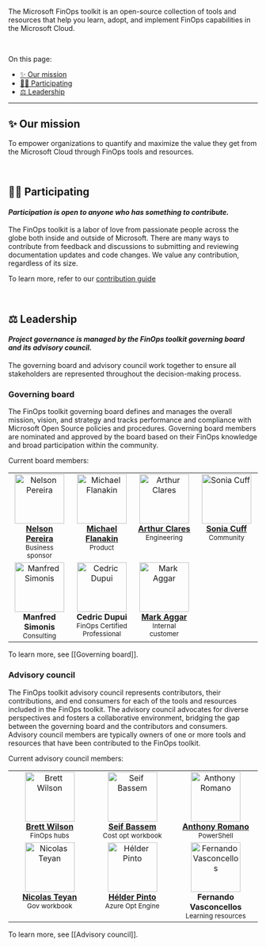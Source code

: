 <!-- markdownlint-disable MD041 -->

The Microsoft FinOps toolkit is an open-source collection of tools and resources that help you learn, adopt, and implement FinOps capabilities in the Microsoft Cloud.

<br>

On this page:

- [✨ Our mission](#-our-mission)
- [👩‍💻 Participating](#-participating)
- [⚖️ Leadership](#️-leadership)

---

## ✨ Our mission

To empower organizations to quantify and maximize the value they get from the Microsoft Cloud through FinOps tools and resources.

<br>

## 👩‍💻 Participating

#### _Participation is open to anyone who has something to contribute._<!-- markdownlint-disable-line MD001 -->

The FinOps toolkit is a labor of love from passionate people across the globe both inside and outside of Microsoft. There are many ways to contribute from feedback and discussions to submitting and reviewing documentation updates and code changes. We value any contribution, regardless of its size.

To learn more, refer to our [contribution guide](https://github.com/microsoft/finops-toolkit/blob/dev/CONTRIBUTING.md)

<br>

## ⚖️ Leadership

#### _Project governance is managed by the FinOps toolkit governing board and its advisory council._<!-- markdownlint-disable-line MD001 -->

The governing board and advisory council work together to ensure all stakeholders are represented throughout the decision-making process.

### Governing board

The FinOps toolkit governing board defines and manages the overall mission, vision, and strategy and tracks performance and compliance with Microsoft Open Source policies and procedures. Governing board members are nominated and approved by the board based on their FinOps knowledge and broad participation within the community.

Current board members:

<table>
  <tbody>
    <tr>
      <td align="center" valign="top" width="150"><a href="https://github.com/nilson79"><img src="https://avatars.githubusercontent.com/u/3111022?v=4?s=100" width="100px;" alt="Nelson Pereira"/><br /><b>Nelson Pereira</b></a><br /><sup>Business sponsor</sup></td>
      <td align="center" valign="top" width="150"><a href="http://about.me/flanakin"><img src="https://avatars.githubusercontent.com/u/399533?v=4?s=100" width="100px;" alt="Michael Flanakin"/><br /><b>Michael Flanakin</b></a><br /><sup>Product</sup></td>
      <td align="center" valign="top" width="150"><a href="https://github.com/arthurclares"><img src="https://avatars.githubusercontent.com/u/53261392?v=4?s=100" width="100px;" alt="Arthur Clares"/><br /><b>Arthur Clares</b></a><br /><sup>Engineering</sup></td>
      <td align="center" valign="top" width="150"><a href="https://github.com/scuffy"><img src="https://avatars.githubusercontent.com/u/41356020?v=4?s=100" width="100px;" alt="Sonia Cuff"/><br /><b>Sonia Cuff</b></a><br /><sup>Community</sup></td>
    </tr>
    <tr>
      <td align="center" valign="top" width="150"><img src="https://github.com/microsoft/finops-toolkit/assets/399533/164afda4-1960-499d-a621-afdf6f868903" width="100px;" alt="Manfred Simonis"/><br /><b>Manfred Simonis</b></a><br /><sup>Consulting</sup></td>
      <td align="center" valign="top" width="150"><img src="https://github.com/microsoft/finops-toolkit/assets/399533/164afda4-1960-499d-a621-afdf6f868903" width="100px;" alt="Cedric Dupui"/><br /><b>Cedric Dupui</b></a><br /><sup>FinOps Certified Professional</sup></td>
      <td align="center" valign="top" width="150"><a href="https://github.com/maggar"><img src="https://avatars.githubusercontent.com/u/55561955?v=4?s=100" width="100px;" alt="Mark Aggar"/><br /><b>Mark Aggar</b></a><br /><sup>Internal customer</sup></td>
    </tr>
  </tbody>
</table>

To learn more, see [[Governing board]].

### Advisory council

The FinOps toolkit advisory council represents contributors, their contributions, and end consumers for each of the tools and resources included in the FinOps toolkit. The advisory council advocates for diverse perspectives and fosters a collaborative environment, bridging the gap between the governing board and the contributors and consumers. Advisory council members are typically owners of one or more tools and resources that have been contributed to the FinOps toolkit.

Current advisory council members:

<table>
  <tbody>
    <tr>
      <td align="center" valign="top" width="209"><a href="https://github.com/MSBrett"><img src="https://avatars.githubusercontent.com/u/24294904?v=4?s=100" width="100px;" alt="Brett Wilson"/><br /><b>Brett Wilson</b></a><br /><sup>FinOps hubs</sup></td>
      <td align="center" valign="top" width="209"><a href="https://www.seifbassem.com/"><img src="https://avatars.githubusercontent.com/u/38246040?v=4?s=100" width="100px;" alt="Seif Bassem"/><br /><b>Seif Bassem</b></a><br /><sup>Cost opt workbook</sup></td>
      <td align="center" valign="top" width="209"><a href="https://github.com/aromano2"><img src="https://avatars.githubusercontent.com/u/26576969?v=4?s=100" width="100px;" alt="Anthony Romano"/><br /><b>Anthony Romano</b></a><br /><sup>PowerShell</sup></td>
    </tr>
    <tr>
      <td align="center" valign="top" width="209"><a href="https://github.com/nteyan"><img src="https://avatars.githubusercontent.com/u/8894656?v=4?s=100" width="100px;" alt="Nicolas Teyan"/><br /><b>Nicolas Teyan</b></a><br /><sup>Gov workbook</sup></td>
      <td align="center" valign="top" width="209"><a href="https://aka.ms/helderpinto"><img src="https://avatars.githubusercontent.com/u/10661605?v=4?s=100" width="100px;" alt="Hélder Pinto"/><br /><b>Hélder Pinto</b></a><br /><sup>Azure Opt Engine</sup></td>
      <td align="center" valign="top" width="209"><img src="https://github.com/microsoft/finops-toolkit/assets/399533/164afda4-1960-499d-a621-afdf6f868903" width="100px;" alt="Fernando Vasconcellos"/><br /><b>Fernando Vasconcellos</b></a><br /><sup>Learning resources</sup></td>
    </tr>
  </tbody>
</table>

To learn more, see [[Advisory council]].

<br>
